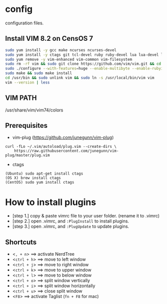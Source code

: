 # config
configuration files.


## Install VIM 8.2 on CensOS 7
~~~bash
sudo yum install -y gcc make ncurses ncurses-devel
sudo yum install -y ctags git tcl-devel ruby ruby-devel lua lua-devel luajit luajit-devel python python-devel perl perl-devel perl-ExtUtils-ParseXS perl-ExtUtils-XSpp perl-ExtUtils-CBuilder perl-ExtUtils-Embed
sudo yum remove -y vim-enhanced vim-common vim-filesystem
sudo rm -rf vim && sudo git clone https://github.com/vim/vim.git && cd vim
sudo ./configure --with-features=huge --enable-multibyte --enable-rubyinterp --enable-pythoninterp --enable-perlinterp --enable-luainterp
sudo make && sudo make install
cd /usr/bin && sudo unlink vim && sudo ln -s /usr/local/bin/vim vim
vim --version | less
~~~


## VIM PATH
/usr/share/vim/vim74/colors


## Prerequisites
+ vim-plug
(https://github.com/junegunn/vim-plug)
~~~
curl -fLo ~/.vim/autoload/plug.vim --create-dirs \
    https://raw.githubusercontent.com/junegunn/vim-plug/master/plug.vim
~~~

+ ctags
~~~
(Ubuntu) sudo apt-get install ctags
(OS X) brew install ctags
(CentOS) sudo yum install ctags
~~~


# How to install plugins

+ [step 1.] copy & paste vimrc file to your user folder. (rename it to .vimrc)
+ [step 2.] open .vimrc, and `:PlugInstall` to install plugins.
+ [step 3.] open .vimrc, and `:PlugUpdate` to update plugins.



## Shortcuts
+ <`, + n`> ==>  activate NerdTree
+ <`ctrl + h`> ==>  move to left window
+ <`ctrl + j`> ==>  move to right window
+ <`ctrl + k`> ==>  move to upper window
+ <`ctrl + l`> ==>  move to below window
+ <`ctrl + o`> ==>  split window vertically
+ <`ctrl + i`> ==>  split window horizontally
+ <`ctrl + u`> ==>  close split window
+ <`F8`> ==>  activate Taglist (`fn + F8` for mac)


